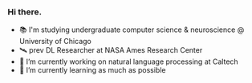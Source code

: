 ### Hi there.
- 📚 I'm studying undergraduate computer science & neuroscience @ University of Chicago
- 🛰️ prev DL Researcher at  NASA Ames Research Center
- 🔭 I’m currently working on natural language processing at Caltech
- 🌱 I’m currently learning as much as possible

<!--
**jb-01/jb-01** is a ✨ _special_ ✨ repository because its `README.md` (this file) appears on your GitHub profile.

Here are some ideas to get you started:

- 🔭 I’m currently working on ...
- 🌱 I’m currently learning ...
- 👯 I’m looking to collaborate on ...
- 🤔 I’m looking for help with ...
- 💬 Ask me about ...
- 📫 How to reach me: ...
- 😄 Pronouns: ...
- ⚡ Fun fact: ...
-->
